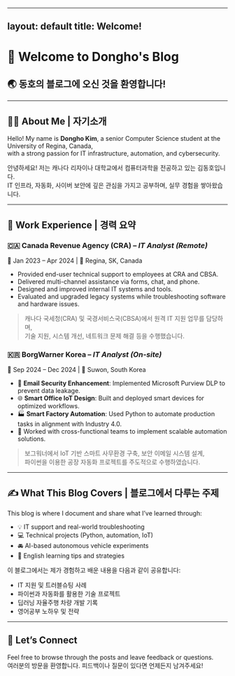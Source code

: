

---
layout: default
title: Welcome!
---

# 👋 Welcome to Dongho's Blog  
## 🌏 동호의 블로그에 오신 것을 환영합니다!

---

## 🧑‍💻 About Me | 자기소개

Hello! My name is **Dongho Kim**, a senior Computer Science student at the University of Regina, Canada,  
with a strong passion for IT infrastructure, automation, and cybersecurity.

안녕하세요! 저는 캐나다 리자이나 대학교에서 컴퓨터과학을 전공하고 있는 김동호입니다.  
IT 인프라, 자동화, 사이버 보안에 깊은 관심을 가지고 공부하며, 실무 경험을 쌓아왔습니다.

---

## 💼 Work Experience | 경력 요약

### 🇨🇦 Canada Revenue Agency (CRA) – *IT Analyst (Remote)*  
📅 Jan 2023 – Apr 2024 | 📍 Regina, SK, Canada

- Provided end-user technical support to employees at CRA and CBSA.  
- Delivered multi-channel assistance via forms, chat, and phone.  
- Designed and improved internal IT systems and tools.  
- Evaluated and upgraded legacy systems while troubleshooting software and hardware issues.  

> 캐나다 국세청(CRA) 및 국경서비스국(CBSA)에서 원격 IT 지원 업무를 담당하며,  
> 기술 지원, 시스템 개선, 네트워크 문제 해결 등을 수행했습니다.

### 🇰🇷 BorgWarner Korea – *IT Analyst (On-site)*  
📅 Sep 2024 – Dec 2024 | 📍 Suwon, South Korea

- 📧 **Email Security Enhancement**: Implemented Microsoft Purview DLP to prevent data leakage.  
- 🌐 **Smart Office IoT Design**: Built and deployed smart devices for optimized workflows.  
- 🏭 **Smart Factory Automation**: Used Python to automate production tasks in alignment with Industry 4.0.  
- 🤝 Worked with cross-functional teams to implement scalable automation solutions.  

> 보그워너에서 IoT 기반 스마트 사무환경 구축, 보안 이메일 시스템 설계,  
> 파이썬을 이용한 공장 자동화 프로젝트를 주도적으로 수행하였습니다.

---

## ✍️ What This Blog Covers | 블로그에서 다루는 주제

This blog is where I document and share what I’ve learned through:

- 💡 IT support and real-world troubleshooting  
- 💻 Technical projects (Python, automation, IoT)  
- 🚘 AI-based autonomous vehicle experiments  
- 📖 English learning tips and strategies  

이 블로그에서는 제가 경험하고 배운 내용을 다음과 같이 공유합니다:

- IT 지원 및 트러블슈팅 사례  
- 파이썬과 자동화를 활용한 기술 프로젝트  
- 딥러닝 자율주행 차량 개발 기록  
- 영어공부 노하우 및 전략

---

## 🚀 Let’s Connect

Feel free to browse through the posts and leave feedback or questions.  
여러분의 방문을 환영합니다. 피드백이나 질문이 있다면 언제든지 남겨주세요!
